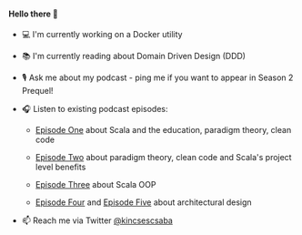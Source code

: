 #### Hello there 👋

- 💻 I'm currently working on a Docker utility

- 📚 I'm currently reading about Domain Driven Design (DDD)

- 🎙 Ask me about my podcast - ping me if you want to appear in Season 2 Prequel!

- 🎧 Listen to existing podcast episodes:
  
  - [Episode One](https://proscala.com/podcasts/episode-one) about Scala and the education, paradigm theory, clean code
  
  - [Episode Two](https://proscala.com/podcasts/episode-two) about paradigm theory, clean code and Scala's project level benefits
  
  - [Episode Three](https://proscala.com/podcasts/episode-three) about Scala OOP
  
  - [Episode Four](https://proscala.com/podcasts/episode-four) and [Episode Five](https://proscala.com/podcasts/episode-five) about architectural design

- 📫 Reach me via Twitter [@kincsescsaba](https://twitter.com/kincsescsaba)


